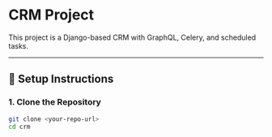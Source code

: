 # CRM Project

This project is a Django-based CRM with GraphQL, Celery, and scheduled tasks.

---

## 🚀 Setup Instructions

### 1. Clone the Repository
```bash
git clone <your-repo-url>
cd crm
